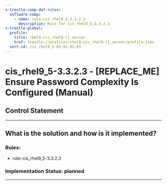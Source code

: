 ```yaml
---
x-trestle-comp-def-rules:
  software-comp:
    - name: rule-cis_rhel9_5-3.3.2.3
      description: Rule for cis_rhel9_5-3.3.2.3
x-trestle-global:
  profile:
    title: rhel9-cis_rhel9-l1_server
    href: trestle://profiles/rhel9-cis_rhel9-l1_server/profile.json
  sort-id: cis_rhel9_5-03.03.02.03
---
```


# cis_rhel9_5-3.3.2.3 - \[REPLACE_ME\] Ensure Password Complexity Is Configured (Manual)

## Control Statement

______________________________________________________________________

## What is the solution and how is it implemented?

<!-- For implementation status enter one of: implemented, partial, planned, alternative, not-applicable -->

<!-- Note that the list of rules under ### Rules: is read-only and changes will not be captured after assembly to JSON -->

<!-- Add control implementation description here for control: cis_rhel9_5-3.3.2.3 -->

### Rules:

  - rule-cis_rhel9_5-3.3.2.3

### Implementation Status: planned

______________________________________________________________________
